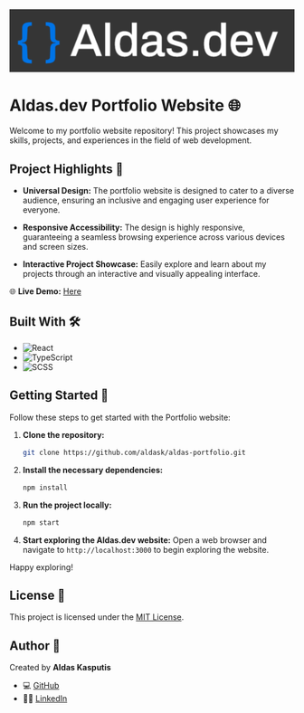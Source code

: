 <div align="center">
    <img src="public/logo.png" alt="Logo">
</div>

# Aldas.dev Portfolio Website 🌐

Welcome to my portfolio website repository! This project showcases my skills, projects, and experiences in the field of web development.

## Project Highlights 🌟

- **Universal Design:** The portfolio website is designed to cater to a diverse audience, ensuring an inclusive and engaging user experience for everyone.

- **Responsive Accessibility:** The design is highly responsive, guaranteeing a seamless browsing experience across various devices and screen sizes.

- **Interactive Project Showcase:** Easily explore and learn about my projects through an interactive and visually appealing interface.


🌐 **Live Demo:** [Here](https://aldas.vercel.app/)

## Built With 🛠️

- ![React](https://img.shields.io/badge/React-000000?style=flat-square&logo=react)
- ![TypeScript](https://img.shields.io/badge/TypeScript-007ACC?style=flat-square&logo=typescript)
- ![SCSS](https://img.shields.io/badge/SCSS-CC6699?style=flat-square&logo=sass)


## Getting Started 🚀

Follow these steps to get started with the Portfolio website:

1. **Clone the repository:**

   ```sh
   git clone https://github.com/aldask/aldas-portfolio.git
   ```

2. **Install the necessary dependencies:**

   ```sh
   npm install
   ```

3. **Run the project locally:**

   ```sh
   npm start
   ```

4. **Start exploring the Aldas.dev website:**
   Open a web browser and navigate to `http://localhost:3000` to begin exploring the website.

Happy exploring!

## License 📜

This project is licensed under the [MIT License](https://opensource.org/licenses/MIT).

## Author 👤

Created by **Aldas Kasputis**

- 💻 [GitHub](https://github.com/aldask)
- 👨‍💼 [LinkedIn](https://www.linkedin.com/in/aldas-k-2ab99b1b4)
